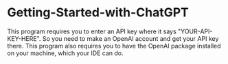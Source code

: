 # Getting-Started-with-ChatGPT

This program requires you to enter an API key where it says "YOUR-API-KEY-HERE". So you need to make an OpenAI account and get your API key there.
This program also requires you to have the OpenAI package installed on your machine, which your IDE can do.
